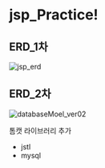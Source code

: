 # jsp_Practice!


## ERD_1차

![jsp_erd](https://user-images.githubusercontent.com/108961843/227095351-310d8e54-4c70-4ae7-83bc-7ca2c1666471.png)

## ERD_2차

![databaseMoel_ver02](https://user-images.githubusercontent.com/108961843/228146189-15bd5c78-57ce-48cd-b04d-08bfe95801a3.png)


톰캣 라이브러리 추가
+ jstl
+ mysql
